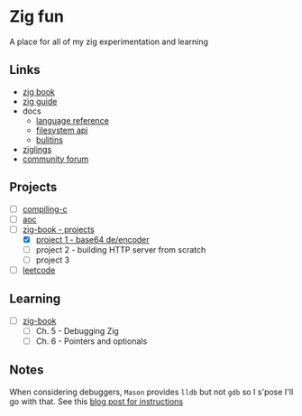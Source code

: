 # Zig fun

A place for all of my zig experimentation and learning

## Links

- [zig book](https://pedropark99.github.io/zig-book/)
- [zig guide](https://zig.guide/master/)
- docs
  - [language reference](https://ziglang.org/documentation/master/)
  - [filesystem api](https://ziglang.org/documentation/master/std/#std.fs)
  - [bulitins](https://ziglang.org/documentation/master/#Builtin-Functions)
- [ziglings](https://codeberg.org/ziglings/exercises/#ziglings)
- [community forum](https://ziggit.dev/)

## Projects

- [ ] [compiling-c](./projects/compiling-c/README.md)
- [ ] [aoc](./projects/aoc/README.md)
- [ ] [zig-book - projects](https://pedropark99.github.io/zig-book/)
  - [x] [project 1 - base64 de/encoder](./projects/zig-book/project-1/main.zig)
  - [ ] project 2 - building HTTP server from scratch
  - [ ] project 3
- [ ] [leetcode](./projects/leetcode/README.md)

## Learning

- [ ] [zig-book](https://pedropark99.github.io/zig-book/)
  - [ ] Ch. 5 - Debugging Zig
  - [ ] Ch. 6 - Pointers and optionals

## Notes

When considering debuggers, `Mason` provides `lldb` but not `gdb` so I s'pose I'll go with that.
See this [blog post for instructions](https://eliasdorneles.com/til/posts/customizing-neovim-debugging-highlight-zig-debug-w-codelldb/)
